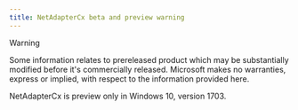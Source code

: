 ```yaml
---
title: NetAdapterCx beta and preview warning
---
```

> [!WARNING]
> Some information relates to prereleased product which may be substantially modified before it's commercially released. Microsoft makes no warranties, express or implied, with respect to the information provided here.
>
> NetAdapterCx is preview only in Windows 10, version 1703.